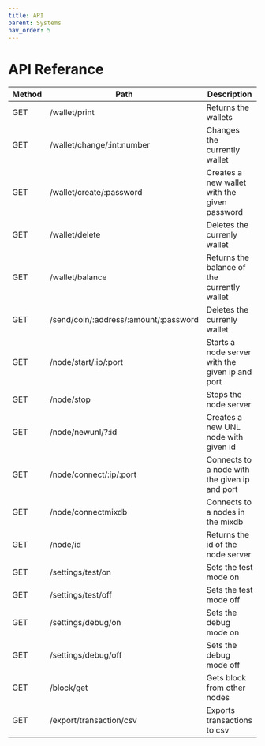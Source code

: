 ```yaml
---
title: API
parent: Systems
nav_order: 5
---
```


# API Referance

| Method | Path | Description |
|---|---|---|
| GET | /wallet/print | Returns the wallets |
| GET | /wallet/change/:int:number | Changes the currently wallet | 
| GET | /wallet/create/:password | Creates a new wallet with the given password |
| GET | /wallet/delete | Deletes the currenly wallet |
| GET | /wallet/balance | Returns the balance of the currently wallet |
| GET | /send/coin/:address/:amount/:password | Deletes the currenly wallet |
| GET | /node/start/:ip/:port | Starts a node server with the given ip and port |
| GET | /node/stop | Stops the node server |
| GET | /node/newunl/?:id | Creates a new UNL node with given id |
| GET | /node/connect/:ip/:port | Connects to a node with the given ip and port |
| GET | /node/connectmixdb | Connects to a nodes in the mixdb |
| GET | /node/id | Returns the id of the node server |
| GET | /settings/test/on | Sets the test mode on |
| GET | /settings/test/off | Sets the test mode off |
| GET | /settings/debug/on | Sets the debug mode on |
| GET | /settings/debug/off | Sets the debug mode off |
| GET | /block/get | Gets block from other nodes |
| GET | /export/transaction/csv | Exports transactions to csv |
